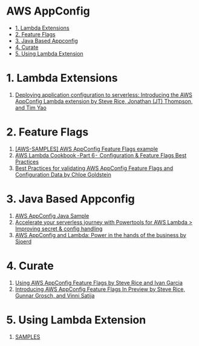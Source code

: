 <h1>AWS AppConfig</h1>

<!-- TOC -->

- [1. Lambda Extensions](#1-lambda-extensions)
- [2. Feature Flags](#2-feature-flags)
- [3. Java Based Appconfig](#3-java-based-appconfig)
- [4. Curate](#4-curate)
- [5. Using Lambda Extension](#5-using-lambda-extension)

<!-- /TOC -->

# 1. Lambda Extensions

1. [Deploying application configuration to serverless: Introducing the AWS AppConfig Lambda extension by Steve Rice, Jonathan (JT) Thompson, and Tim Yao ](https://aws.amazon.com/blogs/mt/introducing-aws-appconfig-lambda-extension-deploying-application-configuration-serverless/)

# 2. Feature Flags

1. [[AWS-SAMPLES] AWS AppConfig Feature Flags example](https://github.com/aws-samples/aws-appconfig-feature-flags)
2. [AWS Lambda Cookbook  - Part 6 -  Configuration & Feature Flags Best Practices](https://www.ranthebuilder.cloud/post/aws-lambda-cookbook-part-6-feature-flags-configuration-best-practices)
3. [Best Practices for validating AWS AppConfig Feature Flags and Configuration Data by Chloe Goldstein ](https://aws.amazon.com/blogs/mt/best-practices-for-validating-aws-appconfig-feature-flags-and-configuration-data/)

# 3. Java Based Appconfig

1. [AWS AppConfig Java Sample](https://github.com/aws-samples/aws-appconfig-java-sample)
1. [Accelerate your serverless journey with Powertools for AWS Lambda > Improving secret & config handling](https://catalog.workshops.aws/powertools-for-aws-lambda/en-US/003-workshop/003-java/module2/004-improving-secret-config-handling)
1. [AWS AppConfig and Lambda: Power in the hands of the business by Sjoerd](https://medium.com/postnl-engineering/aws-appconfig-and-lambda-power-in-the-hands-of-the-business-440c2f32c6c9)

# 4. Curate

1. [Using AWS AppConfig Feature Flags by Steve Rice and Ivan Garcia ](https://aws.amazon.com/blogs/mt/using-aws-appconfig-feature-flags/)
1. [Introducing AWS AppConfig Feature Flags In Preview by Steve Rice, Gunnar Grosch, and Vinni Satija](https://aws.amazon.com/blogs/mt/introducing-aws-appconfig-feature-flags-in-preview/)

# 5. Using Lambda Extension

1. [SAMPLES](https://serverlessland.com/patterns?services=appconfig)